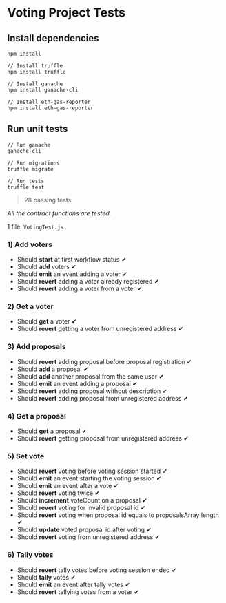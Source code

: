 # Voting Project Tests

## Install dependencies

```
npm install

// Install truffle
npm install truffle

// Install ganache
npm install ganache-cli

// Install eth-gas-reporter
npm install eth-gas-reporter
```

## Run unit tests

```
// Run ganache
ganache-cli

// Run migrations
truffle migrate

// Run tests
truffle test
```

> 28 passing tests

*All the contract functions are tested.*

1 file: `VotingTest.js`

### 1) Add voters

- Should **start** at first workflow status ✔
- Should **add** voters ✔
- Should **emit** an event adding a voter ✔
- Should **revert** adding a voter already registered ✔
- Should **revert** adding a voter from a voter ✔

### 2) Get a voter

- Should **get** a voter ✔
- Should **revert** getting a voter from unregistered address ✔

### 3) Add proposals

- Should **revert** adding proposal before proposal registration ✔
- Should **add** a proposal ✔
- Should **add** another proposal from the same user ✔
- Should **emit** an event adding a proposal ✔
- Should **revert** adding proposal without description ✔
- Should **revert** adding proposal from unregistered address ✔

### 4) Get a proposal

- Should **get** a proposal ✔
- Should **revert** getting proposal from unregistered address ✔

### 5) Set vote

- Should **revert** voting before voting session started ✔
- Should **emit** an event starting the voting session ✔
- Should **emit** an event after a vote ✔
- Should **revert** voting twice ✔
- Should **increment** voteCount on a proposal ✔
- Should **revert** voting for invalid proposal id ✔
- Should **revert** voting when proposal id equals to proposalsArray length ✔
- Should **update** voted proposal id after voting ✔
- Should **revert** voting from unregistered address ✔

### 6) Tally votes

- Should **revert** tally votes before voting session ended ✔
- Should **tally** votes ✔
- Should **emit** an event after tally votes ✔
- Should **revert** tallying votes from a voter ✔